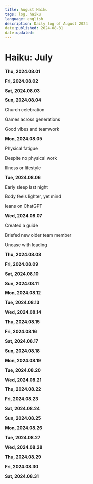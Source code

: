 ```yaml
---
title: August Haiku
tags: log, haiku
language: english
description: Daily log of August 2024
date:published: 2024-08-31
date:updated:
---
```


# Haiku: July

**Thu, 2024.08.01**

**Fri, 2024.08.02**

**Sat, 2024.08.03**

**Sun, 2024.08.04**

Church celebration

Games across generations

Good vibes and teamwork


**Mon, 2024.08.05**

Physical fatigue

Despite no physical work

Illness or lifestyle


**Tue, 2024.08.06**

Early sleep last night

Body feels lighter, yet mind

leans on ChatGPT


**Wed, 2024.08.07**

Created a guide

Briefed new older team member

Unease with leading


**Thu, 2024.08.08**

**Fri, 2024.08.09**

**Sat, 2024.08.10**

**Sun, 2024.08.11**

**Mon, 2024.08.12**

**Tue, 2024.08.13**

**Wed, 2024.08.14**

**Thu, 2024.08.15**

**Fri, 2024.08.16**

**Sat, 2024.08.17**

**Sun, 2024.08.18**

**Mon, 2024.08.19**

**Tue, 2024.08.20**

**Wed, 2024.08.21**

**Thu, 2024.08.22**

**Fri, 2024.08.23**

**Sat, 2024.08.24**

**Sun, 2024.08.25**

**Mon, 2024.08.26**

**Tue, 2024.08.27**

**Wed, 2024.08.28**

**Thu, 2024.08.29**

**Fri, 2024.08.30**

**Sat, 2024.08.31**